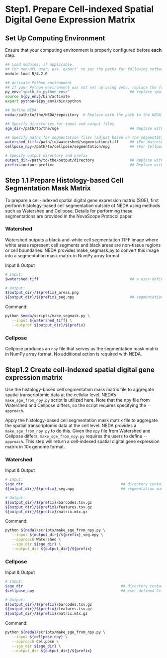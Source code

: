 # Step1. Prepare Cell-indexed Spatial Digital Gene Expression Matrix

## Set Up Computing Environment

Ensure that your computing environment is properly configured before **each** step.

```bash
## Load modules, if applicable.
## For non-HPC user, use `export` to set the paths for following softwares, e.g., `export R=<path_to_R>`.
module load R/4.2.0                                

## Activate Python environment
## If your Python environment was not set up using venv, replace the following lines with the appropriate commands to activate the environment.
py_env="<path_to_python_env>"                           ## replace <path_to_python_env> with the path to the python environment
source ${py_env}/bin/activate
export python=${py_env}/bin/python

## Define NEDA
neda=/path/to/the/NEDA/repository  # Replace with the path to the NEDA repository

## Specify directories for input and output files
sge_dir=/path/to/the/sge                                ## Replace with the path to the directory containing input SGE

## Specify paths for segmentation files (adjust based on the segmentation technique used)
watershed_tiff=/path/to/watershed/segmentation/tiff     ## (For Watershed) Replace with the path to the black-and-white cell segmentation TIFF image
cellpose_npy=/path/to/cellpose/segmentation/npg         ## (For Cellpose) Replace with the path to the Cellpose output npy file

# Specify output directory and prefix
output_dir=/path/to/the/output/directory                ## Replace with your output directory
prefix=<output_prefix>                                  ## Replace with your output prefix, e.g., watershed

```

## Step 1.1 Prepare Histology-based Cell Segmentation Mask Matrix

To prepare a cell-indexed spatial digital gene expression matrix (SGE), first perform histology-based cell segmentation outside of NEDA using methods such as Watershed and Cellpose. Details for performing these segmentations are provided in the NovaScope Protocol paper.

### Watershed
Watershed outputs a black-and-white cell segmentation TIFF image where white areas represent cell segments and black areas are non-tissue regions or cell boundaries. NEDA provides make_segmask.py to convert this image into a segmentation mask matrix in NumPy array format.

Input & Output
```bash
# Input: 
$watershed_tiff                                         ## a user-defined black-and-white cell segmentation TIFF image

# Output: 
${output_dir}/${prefix}_areas.png
${output_dir}/${prefix}_seg.npy                         ## segmentation mask matrix in the NumPy array format
```

Command:
```bash
python $neda/scripts/make_segmask.py \
   --input ${watershed_tiff} \
   --outpref ${output_dir}/${prefix}
```

### Cellpose
Cellpose produces an `npy` file that serves as the segmentation mask matrix in NumPy array format. No additional action is required with NEDA.


## Step1.2 Create cell-indexed spatial digital gene expression matrix

Use the histology-based cell segmentation mask matrix file to aggregate spatial transcriptomic data at the cellular level. NEDA’s `make_sge_from_npy.py` script is utilized here. Note that the npy file from Watershed and Cellpose differs, so the script requires specifying the `--approach`.


Apply the histology-based cell segmentation mask matrix file to aggregate the spatial transcriptomic data at the cell level. NEDA provides a `make_sge_from_npy.py` to do this. Given the `npy` file from Watershed and Cellpose differs, `make_sge_from_npy.py` requires the users to define `--approach`. This step will return a cell-indexed spatial digital gene expression matrix in 10x genome format.

### Watershed

Input & Output
```bash
# Input: 
$sge_dir                                            ## directory containing barcodes.tsv.gz, features.tsv.gz, matrix.mtx.gz
${output_dir}/${prefix}_seg.npy                     ## segmentation mask matrix in NumPy array format

# Output: 
${output_dir}/${prefix}/barcodes.tsv.gz            
${output_dir}/${prefix}/features.tsv.gz 
${output_dir}/${prefix}/matrix.mtx.gz
```

Command:
```bash
python ${neda}/scripts/make_sge_from_npy.py \
   --input ${output_dir}/${prefix}_seg.npy \
   --approach Watershed \
   --sge_dir ${sge_dir} \
   --output_dir ${output_dir}/${prefix}
```

### Cellpose

Input & Output
```bash
# Input: 
$sge_dir                                            ## directory containing barcodes.tsv.gz, features.tsv.gz, matrix.mtx.gz
$cellpose_npy                                       ## user-defined Cellpose output segmentation mask matrix in NumPy array format

# Output: 
${output_dir}/${prefix}/barcodes.tsv.gz            
${output_dir}/${prefix}/features.tsv.gz 
${output_dir}/${prefix}/matrix.mtx.gz
```

Command:
```bash
python ${neda}/scripts/make_sge_from_npy.py \
   --input ${cellpose_npy} \
   --approach Cellpose \
   --sge_dir ${sge_dir} \
   --output_dir ${output_dir}/${prefix}
```